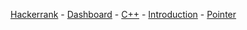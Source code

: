 <a href="https://www.hackerrank.com">Hackerrank</a> - 
<a href="https://www.hackerrank.com/dashboard">Dashboard</a> - 
<a href="https://www.hackerrank.com/domains/cpp">C++</a> - 
<a href="https://www.hackerrank.com/domains/cpp/cpp-introduction">Introduction</a> - 
<a href="https://www.hackerrank.com/challenges/c-tutorial-pointer">Pointer</a>
